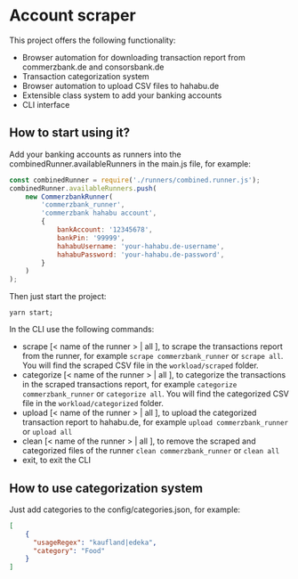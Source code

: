 # Account scraper

This project offers the following functionality:
- Browser automation for downloading transaction report from commerzbank.de and consorsbank.de
- Transaction categorization system
- Browser automation to upload CSV files to hahabu.de
- Extensible class system to add your banking accounts
- CLI interface

## How to start using it?

Add your banking accounts as runners into the combinedRunner.availableRunners in the main.js file, for example:
```javascript
const combinedRunner = require('./runners/combined.runner.js');
combinedRunner.availableRunners.push(
	new CommerzbankRunner(
	    'commerzbank_runner', 
	    'commerzbank hahabu account', 
	    {
			bankAccount: '12345678',
			bankPin: '99999',
			hahabuUsername: 'your-hahabu.de-username',
			hahabuPassword: 'your-hahabu.de-password',
		}
	)
);
```

Then just start the project:
```
yarn start;
```

In the CLI use the following commands:
- scrape [< name of the runner > | all ], to scrape the transactions report from the runner, for example ```scrape commerzbank_runner``` or ```scrape all```. You will find the scraped CSV file in the ```workload/scraped``` folder.
- categorize [< name of the runner > | all ], to categorize the transactions in the scraped transactions report, for example ```categorize commerzbank_runner``` or ```categorize all```. You will find the categorized CSV file in the ```workload/categorized``` folder.
- upload [< name of the runner > | all ], to upload the categorized transaction report to hahabu.de, for example ```upload commerzbank_runner``` or ```upload all```
- clean [< name of the runner > | all ], to remove the scraped and categorized files of the runner ```clean commerzbank_runner``` or ```clean all```
- exit, to exit the CLI

## How to use categorization system

Just add categories to the config/categories.json, for example:
```json
[
	{  
	  "usageRegex": "kaufland|edeka",  
	  "category": "Food"
	}
]
```
